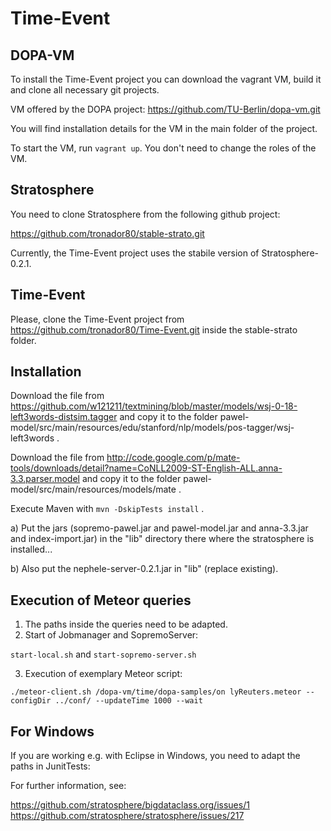 Time-Event
==========

## DOPA-VM

To install the Time-Event project you can download the vagrant VM, build it and clone all necessary git projects.

VM offered by the DOPA project:
https://github.com/TU-Berlin/dopa-vm.git

You will find installation details for the VM in the main folder of the project.

To start the VM, run `vagrant up`. You don't need to change the roles of the VM.

## Stratosphere

You need to clone Stratosphere from the following github project:

https://github.com/tronador80/stable-strato.git

Currently, the Time-Event project uses the stabile version of Stratosphere-0.2.1.

## Time-Event

Please, clone the Time-Event project from https://github.com/tronador80/Time-Event.git inside the stable-strato folder.

## Installation

Download the file from https://github.com/w121211/textmining/blob/master/models/wsj-0-18-left3words-distsim.tagger
and copy it to the folder pawel-model/src/main/resources/edu/stanford/nlp/models/pos-tagger/wsj-left3words .

Download the file from http://code.google.com/p/mate-tools/downloads/detail?name=CoNLL2009-ST-English-ALL.anna-3.3.parser.model
and copy it to the folder pawel-model/src/main/resources/models/mate .

Execute Maven with `mvn -DskipTests install` .

a) Put the jars (sopremo-pawel.jar and pawel-model.jar and anna-3.3.jar 
and index-import.jar) in the "lib" directory there where the stratosphere is installed...

b) Also put the nephele-server-0.2.1.jar in "lib" (replace existing). 

## Execution of Meteor queries

1. The paths inside the queries need to be adapted.
2. Start of Jobmanager and SopremoServer:

`start-local.sh` and `start-sopremo-server.sh`

3. Execution of exemplary Meteor script:

`./meteor-client.sh /dopa-vm/time/dopa-samples/on
lyReuters.meteor --configDir ../conf/ --updateTime 1000 --wait`

## For Windows

If you are working e.g. with Eclipse in Windows, you need to adapt the paths in JunitTests:

For further information, see:

https://github.com/stratosphere/bigdataclass.org/issues/1
https://github.com/stratosphere/stratosphere/issues/217

